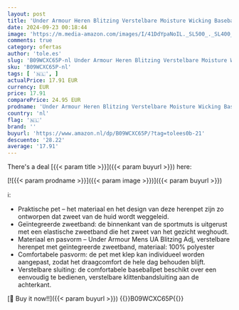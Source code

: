 ```yaml
---
layout: post
title: 'Under Armour Heren Blitzing Verstelbare Moisture Wicking Baseball Cap'
date: 2024-09-23 00:18:44
image: 'https://m.media-amazon.com/images/I/41DdYpaNoIL._SL500_._SL400_.jpg'
comments: true
category: ofertas
author: 'tole.es'
slug: 'B09WCXC65P-nl Under Armour Heren Blitzing Verstelbare Moisture Wicking...'
sku: 'B09WCXC65P-nl'
tags: [ '🇳🇱', ]
actualPrice: 17.91 EUR
currency: EUR
price: 17.91
comparePrice: 24.95 EUR
prodname: 'Under Armour Heren Blitzing Verstelbare Moisture Wicking Baseball Cap'
country: 'nl'
flag: '🇳🇱'
brand: ''
buyurl: 'https://www.amazon.nl/dp/B09WCXC65P/?tag=tolees0b-21'
descuento: '28.22'
average: '17.91'
---
```


There's a deal [{{< param title >}}]({{< param buyurl >}})  here:

[![{{< param prodname >}}]({{< param image >}})]({{< param buyurl >}})

ℹ️:

- Praktische pet – het materiaal en het design van deze herenpet zijn zo ontworpen dat zweet van de huid wordt weggeleid.
- Geïntegreerde zweetband: de binnenkant van de sportmuts is uitgerust met een elastische zweetband die het zweet van het gezicht weghoudt.
- Materiaal en pasvorm – Under Armour Mens UA Blitzing Adj, verstelbare herenpet met geïntegreerde zweetband, materiaal: 100% polyester
- Comfortabele pasvorm: de pet met klep kan individueel worden aangepast, zodat het draagcomfort de hele dag behouden blijft.
- Verstelbare sluiting: de comfortabele baseballpet beschikt over een eenvoudig te bedienen, verstelbare klittenbandsluiting aan de achterkant.

[🛒 Buy it now!!]({{< param buyurl >}})
{{<world>}}B09WCXC65P{{</world>}}
